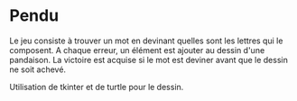 # Pendu

Le jeu consiste à trouver un mot en devinant quelles sont les lettres qui le composent. A chaque erreur, un élément est ajouter au dessin d'une pandaison. La victoire est acquise si le mot est deviner avant que le dessin ne soit achevé.

Utilisation de tkinter et de turtle pour le dessin.
